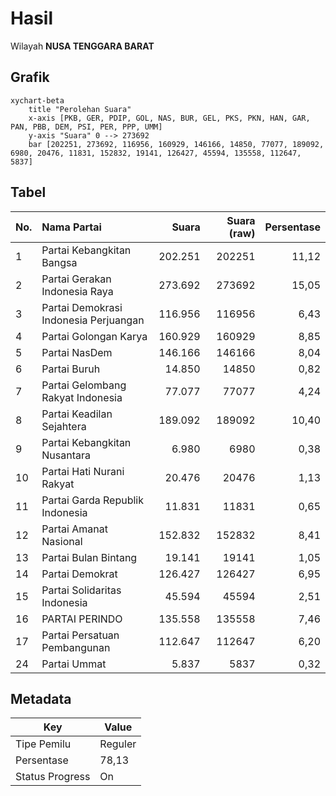 # Hasil

Wilayah **NUSA TENGGARA BARAT**

## Grafik

```mermaid
xychart-beta
    title "Perolehan Suara"
    x-axis [PKB, GER, PDIP, GOL, NAS, BUR, GEL, PKS, PKN, HAN, GAR, PAN, PBB, DEM, PSI, PER, PPP, UMM]
    y-axis "Suara" 0 --> 273692
    bar [202251, 273692, 116956, 160929, 146166, 14850, 77077, 189092, 6980, 20476, 11831, 152832, 19141, 126427, 45594, 135558, 112647, 5837]
```

## Tabel

| No. | Nama Partai                           | Suara   | Suara (raw) | Persentase |
|:--- |:------------------------------------- | -------:| -----------:| ----------:|
| 1   | Partai Kebangkitan Bangsa             | 202.251 | 202251      | 11,12      |
| 2   | Partai Gerakan Indonesia Raya         | 273.692 | 273692      | 15,05      |
| 3   | Partai Demokrasi Indonesia Perjuangan | 116.956 | 116956      | 6,43       |
| 4   | Partai Golongan Karya                 | 160.929 | 160929      | 8,85       |
| 5   | Partai NasDem                         | 146.166 | 146166      | 8,04       |
| 6   | Partai Buruh                          | 14.850  | 14850       | 0,82       |
| 7   | Partai Gelombang Rakyat Indonesia     | 77.077  | 77077       | 4,24       |
| 8   | Partai Keadilan Sejahtera             | 189.092 | 189092      | 10,40      |
| 9   | Partai Kebangkitan Nusantara          | 6.980   | 6980        | 0,38       |
| 10  | Partai Hati Nurani Rakyat             | 20.476  | 20476       | 1,13       |
| 11  | Partai Garda Republik Indonesia       | 11.831  | 11831       | 0,65       |
| 12  | Partai Amanat Nasional                | 152.832 | 152832      | 8,41       |
| 13  | Partai Bulan Bintang                  | 19.141  | 19141       | 1,05       |
| 14  | Partai Demokrat                       | 126.427 | 126427      | 6,95       |
| 15  | Partai Solidaritas Indonesia          | 45.594  | 45594       | 2,51       |
| 16  | PARTAI PERINDO                        | 135.558 | 135558      | 7,46       |
| 17  | Partai Persatuan Pembangunan          | 112.647 | 112647      | 6,20       |
| 24  | Partai Ummat                          | 5.837   | 5837        | 0,32       |


## Metadata

| Key             | Value   |
| --------------- | ------- |
| Tipe Pemilu     | Reguler |
| Persentase      | 78,13   |
| Status Progress | On      |



